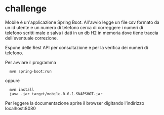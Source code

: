 # challenge
Mobile è un'applicazione Spring Boot.
All'avvio legge un file csv formato da un id utente e un numero di telefono cerca di correggere i numeri di telefono scritti male e salva i dati in un db H2 in memoria dove tiene traccia dell'eventuale correzione.

Espone delle Rest API per consultazione e per la verifica dei numeri di telefono. 


Per avviare il programma 
```shell   
  mvn spring-boot:run  
```
  
oppure 

```shell  
  mvn install  
  java -jar target/mobile-0.0.1-SNAPSHOT.jar  
``` 
  
Per leggere la documentazione aprire il browser digitando l'indirizzo localhost:8080






